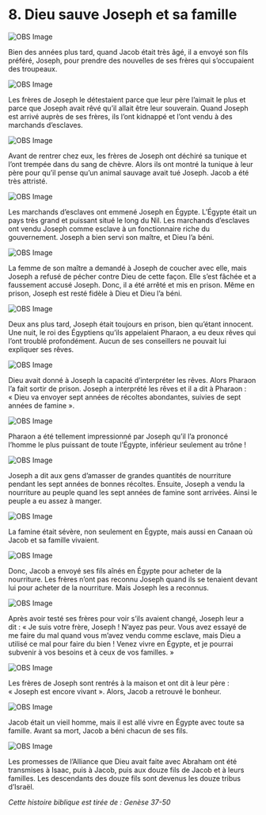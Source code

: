 # 8. Dieu sauve Joseph et sa famille

![OBS Image](https://cdn.door43.org/obs/jpg/360px/obs-en-08-01.jpg)

Bien des années plus tard, quand Jacob était très âgé, il a envoyé son fils préféré, Joseph, pour prendre des nouvelles de ses frères qui s’occupaient des troupeaux.

![OBS Image](https://cdn.door43.org/obs/jpg/360px/obs-en-08-02.jpg)

Les frères de Joseph le détestaient parce que leur père l’aimait le plus et parce que Joseph avait rêvé qu’il allait être leur souverain. Quand Joseph est arrivé auprès de ses frères, ils l’ont kidnappé et l’ont vendu à des marchands d’esclaves.

![OBS Image](https://cdn.door43.org/obs/jpg/360px/obs-en-08-03.jpg)

Avant de rentrer chez eux, les frères de Joseph ont déchiré sa tunique et l’ont trempée dans du sang de chèvre. Alors ils ont montré la tunique à leur père pour qu’il pense qu’un animal sauvage avait tué Joseph. Jacob a été très attristé.

![OBS Image](https://cdn.door43.org/obs/jpg/360px/obs-en-08-04.jpg)

Les marchands d’esclaves ont emmené Joseph en Égypte. L’Égypte était un pays très grand et puissant situé le long du Nil. Les marchands d’esclaves ont vendu Joseph comme esclave à un fonctionnaire riche du gouvernement. Joseph a bien servi son maître, et Dieu l’a béni.

![OBS Image](https://cdn.door43.org/obs/jpg/360px/obs-en-08-05.jpg)

La femme de son maître a demandé à Joseph de coucher avec elle, mais Joseph a refusé de pécher contre Dieu de cette façon. Elle s’est fâchée et a faussement accusé Joseph. Donc, il a été arrêté et mis en prison. Même en prison, Joseph est resté fidèle à Dieu et Dieu l’a béni.

![OBS Image](https://cdn.door43.org/obs/jpg/360px/obs-en-08-06.jpg)

Deux ans plus tard, Joseph était toujours en prison, bien qu’étant innocent. Une nuit, le roi des Égyptiens qu’ils appelaient Pharaon, a eu deux rêves qui l’ont troublé profondément. Aucun de ses conseillers ne pouvait lui expliquer ses rêves.

![OBS Image](https://cdn.door43.org/obs/jpg/360px/obs-en-08-07.jpg)

Dieu avait donné à Joseph la capacité d’interpréter les rêves. Alors Pharaon l’a fait sortir de prison. Joseph a interprété les rêves et il a dit à Pharaon : « Dieu va envoyer sept années de récoltes abondantes, suivies de sept années de famine ».

![OBS Image](https://cdn.door43.org/obs/jpg/360px/obs-en-08-08.jpg)

Pharaon a été tellement impressionné par Joseph qu’il l’a prononcé l’homme le plus puissant de toute l’Égypte, inférieur seulement au trône !

![OBS Image](https://cdn.door43.org/obs/jpg/360px/obs-en-08-09.jpg)

Joseph a dit aux gens d’amasser de grandes quantités de nourriture pendant les sept années de bonnes récoltes. Ensuite, Joseph a vendu la nourriture au peuple quand les sept années de famine sont arrivées. Ainsi le peuple a eu assez à manger.

![OBS Image](https://cdn.door43.org/obs/jpg/360px/obs-en-08-10.jpg)

La famine était sévère, non seulement en Égypte, mais aussi en Canaan où Jacob et sa famille vivaient.

![OBS Image](https://cdn.door43.org/obs/jpg/360px/obs-en-08-11.jpg)

Donc, Jacob a envoyé ses fils aînés en Égypte pour acheter de la nourriture. Les frères n’ont pas reconnu Joseph quand ils se tenaient devant lui pour acheter de la nourriture. Mais Joseph les a reconnus.

![OBS Image](https://cdn.door43.org/obs/jpg/360px/obs-en-08-12.jpg)

Après avoir testé ses frères pour voir s’ils avaient changé, Joseph leur a dit : « Je suis votre frère, Joseph ! N’ayez pas peur. Vous avez essayé de me faire du mal quand vous m’avez vendu comme esclave, mais Dieu a utilisé ce mal pour faire du bien ! Venez vivre en Égypte, et je pourrai subvenir à vos besoins et à ceux de vos familles. »

![OBS Image](https://cdn.door43.org/obs/jpg/360px/obs-en-08-13.jpg)

Les frères de Joseph sont rentrés à la maison et ont dit à leur père : « Joseph est encore vivant ». Alors, Jacob a retrouvé le bonheur.

![OBS Image](https://cdn.door43.org/obs/jpg/360px/obs-en-08-14.jpg)

Jacob était un vieil homme, mais il est allé vivre en Égypte avec toute sa famille. Avant sa mort, Jacob a béni chacun de ses fils.

![OBS Image](https://cdn.door43.org/obs/jpg/360px/obs-en-08-15.jpg)

Les promesses de l’Alliance que Dieu avait faite avec Abraham ont été transmises à Isaac, puis à Jacob, puis aux douze fils de Jacob et à leurs familles. Les descendants des douze fils sont devenus les douze tribus d’Israël.

_Cette histoire biblique est tirée de : Genèse 37-50_
